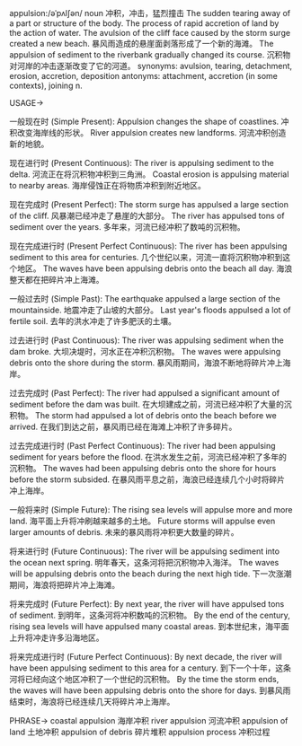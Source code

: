 appulsion:/əˈpʌlʃən/
noun
冲积，冲击，猛烈撞击
The sudden tearing away of a part or structure of the body.  The process of rapid accretion of land by the action of water.
The avulsion of the cliff face caused by the storm surge created a new beach. 暴风雨造成的悬崖面剥落形成了一个新的海滩。
The appulsion of sediment to the riverbank gradually changed its course.  沉积物对河岸的冲击逐渐改变了它的河道。
synonyms: avulsion, tearing, detachment, erosion, accretion, deposition
antonyms: attachment, accretion (in some contexts), joining
n.

USAGE->

一般现在时 (Simple Present):
Appulsion changes the shape of coastlines. 冲积改变海岸线的形状。
River appulsion creates new landforms. 河流冲积创造新的地貌。

现在进行时 (Present Continuous):
The river is appulsing sediment to the delta. 河流正在将沉积物冲积到三角洲。
Coastal erosion is appulsing material to nearby areas. 海岸侵蚀正在将物质冲积到附近地区。

现在完成时 (Present Perfect):
The storm surge has appulsed a large section of the cliff.  风暴潮已经冲走了悬崖的大部分。
The river has appulsed tons of sediment over the years. 多年来，河流已经冲积了数吨的沉积物。

现在完成进行时 (Present Perfect Continuous):
The river has been appulsing sediment to this area for centuries.  几个世纪以来，河流一直将沉积物冲积到这个地区。
The waves have been appulsing debris onto the beach all day.  海浪整天都在把碎片冲上海滩。

一般过去时 (Simple Past):
The earthquake appulsed a large section of the mountainside. 地震冲走了山坡的大部分。
Last year's floods appulsed a lot of fertile soil. 去年的洪水冲走了许多肥沃的土壤。

过去进行时 (Past Continuous):
The river was appulsing sediment when the dam broke.  大坝决堤时，河水正在冲积沉积物。
The waves were appulsing debris onto the shore during the storm.  暴风雨期间，海浪不断地将碎片冲上海岸。

过去完成时 (Past Perfect):
The river had appulsed a significant amount of sediment before the dam was built. 在大坝建成之前，河流已经冲积了大量的沉积物。
The storm had appulsed a lot of debris onto the beach before we arrived. 在我们到达之前，暴风雨已经在海滩上冲积了许多碎片。

过去完成进行时 (Past Perfect Continuous):
The river had been appulsing sediment for years before the flood. 在洪水发生之前，河流已经冲积了多年的沉积物。
The waves had been appulsing debris onto the shore for hours before the storm subsided. 在暴风雨平息之前，海浪已经连续几个小时将碎片冲上海岸。

一般将来时 (Simple Future):
The rising sea levels will appulse more and more land. 海平面上升将冲刷越来越多的土地。
Future storms will appulse even larger amounts of debris. 未来的暴风雨将冲积更大数量的碎片。

将来进行时 (Future Continuous):
The river will be appulsing sediment into the ocean next spring. 明年春天，这条河将把沉积物冲入海洋。
The waves will be appulsing debris onto the beach during the next high tide. 下一次涨潮期间，海浪将把碎片冲上海滩。


将来完成时 (Future Perfect):
By next year, the river will have appulsed tons of sediment. 到明年，这条河将冲积数吨的沉积物。
By the end of the century, rising sea levels will have appulsed many coastal areas. 到本世纪末，海平面上升将冲走许多沿海地区。

将来完成进行时 (Future Perfect Continuous):
By next decade, the river will have been appulsing sediment to this area for a century. 到下一个十年，这条河将已经向这个地区冲积了一个世纪的沉积物。
By the time the storm ends, the waves will have been appulsing debris onto the shore for days. 到暴风雨结束时，海浪将已经连续几天将碎片冲上海岸。


PHRASE->
coastal appulsion  海岸冲积
river appulsion 河流冲积
appulsion of land 土地冲积
appulsion of debris 碎片堆积
appulsion process 冲积过程
